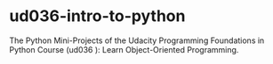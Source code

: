 # ud036-intro-to-python
The Python Mini-Projects of the Udacity Programming Foundations in Python Course (ud036 ): Learn Object-Oriented Programming.
